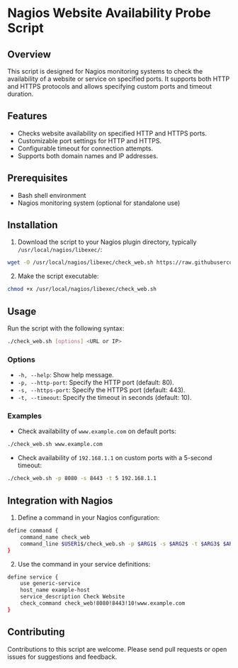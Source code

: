 # Nagios Website Availability Probe Script

## Overview
This script is designed for Nagios monitoring systems to check the availability of a website or service on specified ports. It supports both HTTP and HTTPS protocols and allows specifying custom ports and timeout duration.

## Features
- Checks website availability on specified HTTP and HTTPS ports.
- Customizable port settings for HTTP and HTTPS.
- Configurable timeout for connection attempts.
- Supports both domain names and IP addresses.

## Prerequisites
- Bash shell environment
- Nagios monitoring system (optional for standalone use)

## Installation
1. Download the script to your Nagios plugin directory, typically `/usr/local/nagios/libexec/`:
```Bash
wget -O /usr/local/nagios/libexec/check_web.sh https://raw.githubusercontent.com/lonelysadness/nagios-check-web/main/check_web.sh
```

2. Make the script executable:
```Bash
chmod +x /usr/local/nagios/libexec/check_web.sh
```


## Usage
Run the script with the following syntax:

```Bash
./check_web.sh [options] <URL or IP>
```


### Options
- `-h, --help`: Show help message.
- `-p, --http-port`: Specify the HTTP port (default: 80).
- `-s, --https-port`: Specify the HTTPS port (default: 443).
- `-t, --timeout`: Specify the timeout in seconds (default: 10).

### Examples
- Check availability of `www.example.com` on default ports:
```Bash
./check_web.sh www.example.com
```

- Check availability of `192.168.1.1` on custom ports with a 5-second timeout:
```Bash
./check_web.sh -p 8080 -s 8443 -t 5 192.168.1.1
```


## Integration with Nagios
1. Define a command in your Nagios configuration:

```Bash
define command {
    command_name check_web
    command_line $USER1$/check_web.sh -p $ARG1$ -s $ARG2$ -t $ARG3$ $ARG4$
}
```

2. Use the command in your service definitions:

```Bash
define service {
    use generic-service
    host_name example-host
    service_description Check Website
    check_command check_web!8080!8443!10!www.example.com
}
```

## Contributing
Contributions to this script are welcome. Please send pull requests or open issues for suggestions and feedback.

